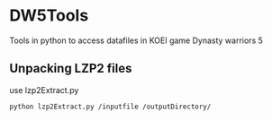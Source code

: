 # DW5Tools
 Tools in python to access datafiles in KOEI game Dynasty warriors 5

## Unpacking LZP2 files
 use lzp2Extract.py
 ```
 python lzp2Extract.py /inputfile /outputDirectory/
 ```


